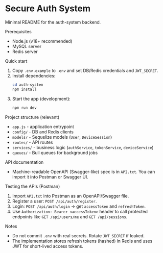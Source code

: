# Secure Auth System

Minimal README for the auth-system backend.

Prerequisites
- Node.js (v18+ recommended)
- MySQL server
- Redis server

Quick start
1. Copy `.env.example` to `.env` and set DB/Redis credentials and `JWT_SECRET`.
2. Install dependencies:
   ```powershell
   cd auth-system
   npm install
   ```
3. Start the app (development):
   ```powershell
   npm run dev
   ```

Project structure (relevant)
- `app.js` - application entrypoint
- `config/` - DB and Redis clients
- `models/` - Sequelize models (`User`, `DeviceSession`)
- `routes/` - API routes
- `services/` - business logic (`authService`, `tokenService`, `deviceService`)
- `queues/` - Bull queues for background jobs

API documentation
- Machine-readable OpenAPI (Swagger-like) spec is in `API.txt`. You can import it into Postman or Swagger UI.

Testing the APIs (Postman)
1. Import `API.txt` into Postman as an OpenAPI/Swagger file.
2. Register a user: `POST /api/auth/register`.
3. Login: `POST /api/auth/login` -> get `accessToken` and `refreshToken`.
4. Use `Authorization: Bearer <accessToken>` header to call protected endpoints like `GET /api/users/me` and `GET /api/sessions`.

Notes
- Do not commit `.env` with real secrets. Rotate `JWT_SECRET` if leaked.
- The implementation stores refresh tokens (hashed) in Redis and uses JWT for short-lived access tokens.
